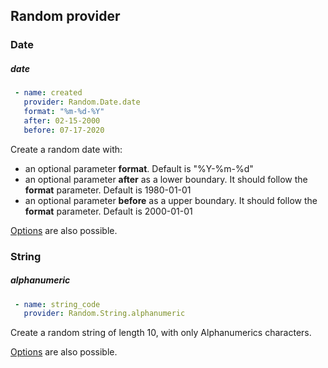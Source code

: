 Random provider
------

### Date
##### date
```yaml
 - name: created
   provider: Random.Date.date
   format: "%m-%d-%Y"
   after: 02-15-2000
   before: 07-17-2020
```
Create a random date with:

- an optional parameter **format**. Default is "%Y-%m-%d"
- an optional parameter **after** as a lower boundary. It should follow the **format** parameter. Default is 1980-01-01
- an optional parameter **before** as a upper boundary. It should follow the **format** parameter. Default is 2000-01-01

[Options](../options.md) are also possible.

### String
##### alphanumeric
```yaml
 - name: string_code
   provider: Random.String.alphanumeric
```
Create a random string of length 10, with only Alphanumerics characters.

[Options](../options.md) are also possible.